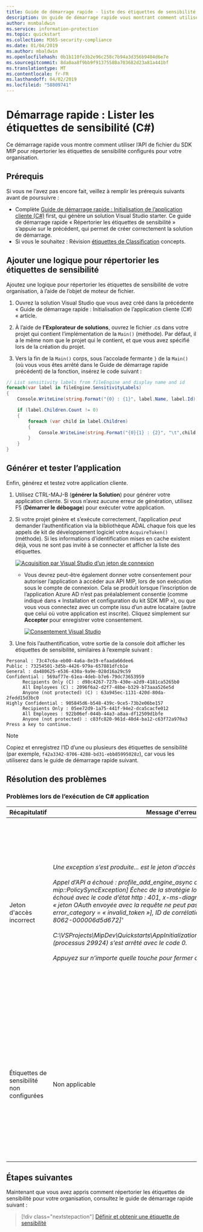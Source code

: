 ```yaml
---
title: Guide de démarrage rapide - liste des étiquettes de sensibilité d’un client Microsoft Information Protection (MIP) à l’aide du SDK MIP C# Wrapper
description: Un guide de démarrage rapide vous montrant comment utiliser le SDK Microsoft Information Protection C# wrapper pour répertorier les étiquettes de sensibilité dans votre client.
author: msmbaldwin
ms.service: information-protection
ms.topic: quickstart
ms.collection: M365-security-compliance
ms.date: 01/04/2019
ms.author: mbaldwin
ms.openlocfilehash: 0b1b110fe3b2e96c258c7b94a3d356b9404d6e7e
ms.sourcegitcommit: 8da0aa8f9bb9f91375580a703682d23a81a441bf
ms.translationtype: MT
ms.contentlocale: fr-FR
ms.lasthandoff: 04/02/2019
ms.locfileid: "58809741"
---
```

# <a name="quickstart-list-sensitivity-labels-c"></a>Démarrage rapide : Lister les étiquettes de sensibilité (C#)

Ce démarrage rapide vous montre comment utiliser l’API de fichier du SDK MIP pour répertorier les étiquettes de sensibilité configurés pour votre organisation.

## <a name="prerequisites"></a>Prérequis

Si vous ne l’avez pas encore fait, veillez à remplir les prérequis suivants avant de poursuivre :

- Complète [Guide de démarrage rapide : Initialisation de l’application cliente (C#)](quick-app-initialization-csharp.md) first, qui génère un solution Visual Studio starter. Ce guide de démarrage rapide « Répertorier les étiquettes de sensibilité » s’appuie sur le précédent, qui permet de créer correctement la solution de démarrage.
- Si vous le souhaitez : Révision [étiquettes de Classification](concept-classification-labels.md) concepts.

## <a name="add-logic-to-list-the-sensitivity-labels"></a>Ajouter une logique pour répertorier les étiquettes de sensibilité

Ajoutez une logique pour répertorier les étiquettes de sensibilité de votre organisation, à l’aide de l’objet de moteur de fichier. 

1. Ouvrez la solution Visual Studio que vous avez créé dans la précédente « Guide de démarrage rapide : Initialisation de l’application cliente (C#) « article.

2. À l’aide de **l’Explorateur de solutions**, ouvrez le fichier .cs dans votre projet qui contient l’implémentation de la `Main()` (méthode). Par défaut, il a le même nom que le projet qui le contient, et que vous avez spécifié lors de la création du projet. 

3. Vers la fin de la `Main()` corps, sous l’accolade fermante `}` de la `Main()` (où vous vous êtes arrêté dans le Guide de démarrage rapide précédent) de la fonction, insérez le code suivant :

  ```csharp
  // List sensitivity labels from fileEngine and display name and id  
  foreach(var label in fileEngine.SensitivityLabels)
  {
      Console.WriteLine(string.Format("{0} : {1}", label.Name, label.Id));

      if (label.Children.Count != 0)
      {
          foreach (var child in label.Children)
          {
              Console.WriteLine(string.Format("{0}{1} : {2}", "\t",child.Name, child.Id));
          }
      }
  }
  ``` 

## <a name="build-and-test-the-application"></a>Générer et tester l’application

Enfin, générez et testez votre application cliente. 

1. Utilisez CTRL-MAJ-B (**générer la Solution**) pour générer votre application cliente. Si vous n’avez aucune erreur de génération, utilisez F5 (**Démarrer le débogage**) pour exécuter votre application.

2. Si votre projet génère et s’exécute correctement, l’application *peut* demander l’authentification via la bibliothèque ADAL chaque fois que les appels de kit de développement logiciel votre `AcquireToken()` (méthode). Si les informations d’identification mises en cache existent déjà, vous ne sont pas invité à se connecter et afficher la liste des étiquettes. 

     [![Acquisition par Visual Studio d’un jeton de connexion](media/quick-file-list-labels-cpp/acquire-token-sign-in.png)](media/quick-file-list-labels-cpp/acquire-token-sign-in.png#lightbox)

   - Vous devrez peut-être également donner votre consentement pour autoriser l’application à accéder aux API MIP, lors de son exécution sous le compte de connexion. Cela se produit lorsque l’inscription de l’application Azure AD n’est pas préalablement consentie (comme indiqué dans « Installation et configuration du kit SDK MIP »), ou que vous vous connectez avec un compte issu d’un autre locataire (autre que celui où votre application est inscrite). Cliquez simplement sur **Accepter** pour enregistrer votre consentement.

     [![Consentement Visual Studio](media/quick-file-list-labels-cpp/acquire-token-sign-in-consent.png)](media/quick-file-list-labels-cpp/acquire-token-sign-in-consent.png#lightbox)

3. Une fois l’authentification, votre sortie de la console doit afficher les étiquettes de sensibilité, similaires à l’exemple suivant :

  ```console
  Personal : 73c47c6a-eb00-4a6a-8e19-efaada66dee6
  Public : 73254501-3d5b-4426-979a-657881dfcb1e
  General : da480625-e536-430a-9a9e-028d16a29c59
  Confidential : 569af77e-61ea-4deb-b7e6-79dc73653959
        Recipients Only (C) : d98c4267-727b-430e-a2d9-4181ca5265b0
        All Employees (C) : 2096f6a2-d2f7-48be-b329-b73aaa526e5d
        Anyone (not protected) (C) : 63a945ec-1131-420d-80da-2fedd15d3bc0
  Highly Confidential : 905845d6-b548-439c-9ce5-73b2e06be157
        Recipients Only : 05ee72d9-1a75-441f-94e2-dca5cacfe012
        All Employees : 922b06ef-044b-44a3-a8aa-df12509d1bfe
        Anyone (not protected) : c83fc820-961d-40d4-ba12-c63f72a970a3
  Press a key to continue.
  ```

   > [!NOTE]
   > Copiez et enregistrez l’ID d’une ou plusieurs des étiquettes de sensibilité (par exemple, `f42a3342-8706-4288-bd31-ebb85995028z`), car vous les utiliserez dans le guide de démarrage rapide suivant.

## <a name="troubleshooting"></a>Résolution des problèmes

### <a name="problems-during-execution-of-c-application"></a>Problèmes lors de l’exécution de C# application

| Récapitulatif | Message d'erreur | Solution |
|---------|---------------|----------|
| Jeton d'accès incorrect | *Une exception s’est produite... est le jeton d’accès incorrect/expiré ? <br> <br>Appel d’API a échoué : profile_add_engine_async a échoué avec : [classe mip::PolicySyncException] Échec de la stratégie lors de l’acquisition, la demande a échoué avec le code d’état http : 401, x-ms-diagnostics : [2000001 ; raison = « jeton OAuth envoyée avec la requête ne peut pas être analysée. » ; error_category = « invalid_token »], ID de corrélation : [35bc0023-3727-4eff-8062-000006d5d672]'<br><br>C:\VSProjects\MipDev\Quickstarts\AppInitialization\x64\Debug\AppInitialization.exe (processus 29924) s’est arrêté avec le code 0.<br> <br>Appuyez sur n’importe quelle touche pour fermer cette fenêtre...* | Si votre projet est généré avec succès, mais que vous voyez une sortie similaire à gauche, vous avez probablement un jeton non valide ou expiré dans votre méthode `AcquireOAuth2Token()`. Revenez à [générer et tester l’application](#build-and-test-the-application) et régénérer la mise à jour du jeton, de l’accès `AcquireOAuth2Token()` à nouveau et régénération/retestez. Vous pouvez également examiner et vérifier le jeton et ses revendications, à l’aide de l’application web monopage [jwt.ms](https://jwt.ms/). |
| Étiquettes de sensibilité non configurées | Non applicable | Si votre projet est généré avec succès, mais que vous n’avez aucune sortie dans la fenêtre de console, assurez-vous que les étiquettes de sensibilité de votre organisation soient correctement configurées. Consultez [Installation et configuration du kit SDK MIP](setup-configure-mip.md), sous « Définir les paramètres de taxonomie et de protection des étiquettes » pour plus d’informations.  |

## <a name="next-steps"></a>Étapes suivantes

Maintenant que vous avez appris comment répertorier les étiquettes de sensibilité pour votre organisation, consultez le guide de démarrage rapide suivant :

> [!div class="nextstepaction"]
> [Définir et obtenir une étiquette de sensibilité](quick-file-set-get-label-csharp.md)
